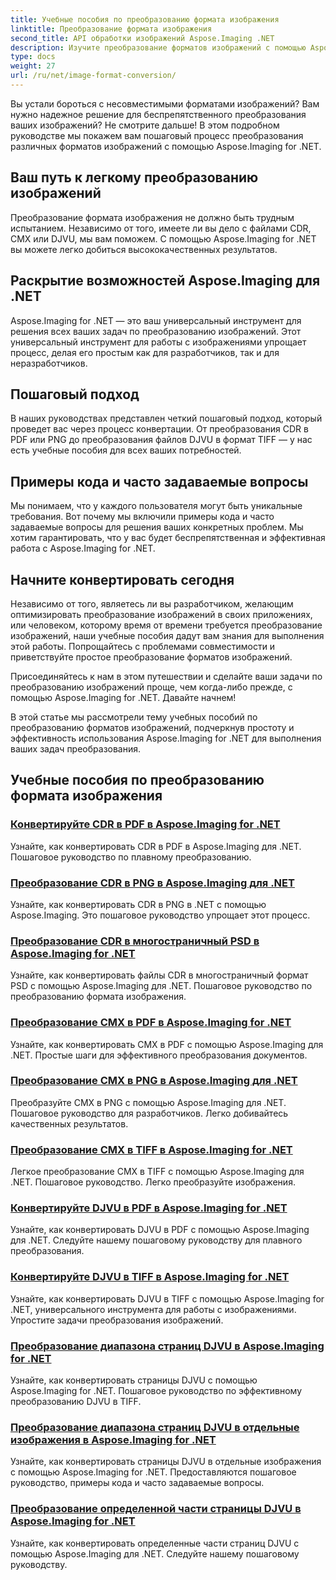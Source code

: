 ```yaml
---
title: Учебные пособия по преобразованию формата изображения
linktitle: Преобразование формата изображения
second_title: API обработки изображений Aspose.Imaging .NET
description: Изучите преобразование форматов изображений с помощью Aspose.Imaging for .NET. Легко конвертируйте CDR, CMX, DJVU и другие файлы. Экспертные руководства для безупречных результатов
type: docs
weight: 27
url: /ru/net/image-format-conversion/
---
```


Вы устали бороться с несовместимыми форматами изображений? Вам нужно надежное решение для беспрепятственного преобразования ваших изображений? Не смотрите дальше! В этом подробном руководстве мы покажем вам пошаговый процесс преобразования различных форматов изображений с помощью Aspose.Imaging for .NET.

## Ваш путь к легкому преобразованию изображений

Преобразование формата изображения не должно быть трудным испытанием. Независимо от того, имеете ли вы дело с файлами CDR, CMX или DJVU, мы вам поможем. С помощью Aspose.Imaging for .NET вы можете легко добиться высококачественных результатов.

## Раскрытие возможностей Aspose.Imaging для .NET

Aspose.Imaging for .NET — это ваш универсальный инструмент для решения всех ваших задач по преобразованию изображений. Этот универсальный инструмент для работы с изображениями упрощает процесс, делая его простым как для разработчиков, так и для неразработчиков.

## Пошаговый подход

В наших руководствах представлен четкий пошаговый подход, который проведет вас через процесс конвертации. От преобразования CDR в PDF или PNG до преобразования файлов DJVU в формат TIFF — у нас есть учебные пособия для всех ваших потребностей.

## Примеры кода и часто задаваемые вопросы

Мы понимаем, что у каждого пользователя могут быть уникальные требования. Вот почему мы включили примеры кода и часто задаваемые вопросы для решения ваших конкретных проблем. Мы хотим гарантировать, что у вас будет беспрепятственная и эффективная работа с Aspose.Imaging for .NET.

## Начните конвертировать сегодня

Независимо от того, являетесь ли вы разработчиком, желающим оптимизировать преобразование изображений в своих приложениях, или человеком, которому время от времени требуется преобразование изображений, наши учебные пособия дадут вам знания для выполнения этой работы. Попрощайтесь с проблемами совместимости и приветствуйте простое преобразование форматов изображений.

Присоединяйтесь к нам в этом путешествии и сделайте ваши задачи по преобразованию изображений проще, чем когда-либо прежде, с помощью Aspose.Imaging for .NET. Давайте начнем!

В этой статье мы рассмотрели тему учебных пособий по преобразованию форматов изображений, подчеркнув простоту и эффективность использования Aspose.Imaging for .NET для выполнения ваших задач преобразования.

## Учебные пособия по преобразованию формата изображения
### [Конвертируйте CDR в PDF в Aspose.Imaging for .NET](./convert-cdr-to-pdf/)
Узнайте, как конвертировать CDR в PDF в Aspose.Imaging для .NET. Пошаговое руководство по плавному преобразованию.
### [Преобразование CDR в PNG в Aspose.Imaging для .NET](./convert-cdr-to-png/)
Узнайте, как конвертировать CDR в PNG в .NET с помощью Aspose.Imaging. Это пошаговое руководство упрощает этот процесс.
### [Преобразование CDR в многостраничный PSD в Aspose.Imaging for .NET](./convert-cdr-to-psd-multipage/)
Узнайте, как конвертировать файлы CDR в многостраничный формат PSD с помощью Aspose.Imaging для .NET. Пошаговое руководство по преобразованию формата изображения.
### [Преобразование CMX в PDF в Aspose.Imaging for .NET](./convert-cmx-to-pdf/)
Узнайте, как конвертировать CMX в PDF с помощью Aspose.Imaging для .NET. Простые шаги для эффективного преобразования документов.
### [Преобразование CMX в PNG в Aspose.Imaging для .NET](./convert-cmx-to-png/)
Преобразуйте CMX в PNG с помощью Aspose.Imaging для .NET. Пошаговое руководство для разработчиков. Легко добивайтесь качественных результатов.
### [Преобразование CMX в TIFF в Aspose.Imaging for .NET](./convert-cmx-to-tiff/)
Легкое преобразование CMX в TIFF с помощью Aspose.Imaging для .NET. Пошаговое руководство. Легко преобразуйте изображения.
### [Конвертируйте DJVU в PDF в Aspose.Imaging for .NET](./convert-djvu-to-pdf/)
Узнайте, как конвертировать DJVU в PDF с помощью Aspose.Imaging для .NET. Следуйте нашему пошаговому руководству для плавного преобразования.
### [Конвертируйте DJVU в TIFF в Aspose.Imaging for .NET](./convert-djvu-to-tiff/)
Узнайте, как конвертировать DJVU в TIFF с помощью Aspose.Imaging for .NET, универсального инструмента для работы с изображениями. Упростите задачи преобразования изображений.
### [Преобразование диапазона страниц DJVU в Aspose.Imaging for .NET](./convert-range-of-djvu-pages/)
Узнайте, как конвертировать страницы DJVU с помощью Aspose.Imaging for .NET. Пошаговое руководство по эффективному преобразованию DJVU в TIFF.
### [Преобразование диапазона страниц DJVU в отдельные изображения в Aspose.Imaging for .NET](./convert-range-of-djvu-pages-to-separate-images/)
Узнайте, как конвертировать страницы DJVU в отдельные изображения с помощью Aspose.Imaging for .NET. Предоставляются пошаговое руководство, примеры кода и часто задаваемые вопросы.
### [Преобразование определенной части страницы DJVU в Aspose.Imaging for .NET](./convert-specific-portion-of-djvu-page/)
Узнайте, как конвертировать определенные части страниц DJVU с помощью Aspose.Imaging для .NET. Следуйте нашему пошаговому руководству.